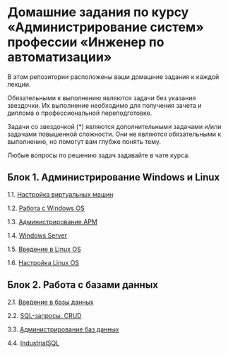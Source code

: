 # Домашние задания по курсу «Администрирование систем» профессии «Инженер по автоматизации»

В этом репозитории расположены ваши домашние задания к каждой лекции. 

Обязательными к выполнению являются задачи без указания звездочки. Их выполнение необходимо для получения зачета и диплома о профессиональной переподготовке.

Задачи со звездочкой (*) являются дополнительными задачами и/или задачами повышенной сложности. Они не являются обязательными к выполнению, но помогут вам глубже понять тему.

Любые вопросы по решению задач задавайте в чате курса.

## Блок 1. Администрирование Windows и Linux

1.1. [Настройка виртуальных машин](5.1/)  

1.2. [Работа с Windows OS](5.2/)  

1.3. [Администрирование АРМ](5.3/)

1.4. [Windows Server](5.4/)  

1.5. [Введение в Linux OS](5.5/)  

1.6. [Настройка Linux OS](5.6/)


## Блок 2. Работа с базами данных

2.1. [Введение в базы данных](4.1/)  

2.2. [SQL-запросы. CRUD](4.2/)  

3.3. [Администрирование баз данных](4.3/)  

4.4. [IndustrialSQL](4.4/)  
